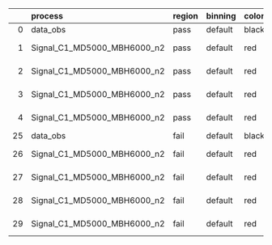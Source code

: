 |    | process                     | region   | binning   | color   | process_type   |   scale | variation   | source_filename                                                      | source_histname    | alias                       | title     |   combine_idx |     lnN |   shapes | syst_type   | direction   | variation_alias   |
|---:|:----------------------------|:---------|:----------|:--------|:---------------|--------:|:------------|:---------------------------------------------------------------------|:-------------------|:----------------------------|:----------|--------------:|--------:|---------:|:------------|:------------|:------------------|
|  0 | data_obs                    | pass     | default   | black   | DATA           |       1 | nominal     | ./histograms_for_2DAlphabet_v18//BH_Data.root                        | hpass              | Data                        | Data      |           nan | nan     |      nan | nan         | nan         | nan               |
|  1 | Signal_C1_MD5000_MBH6000_n2 | pass     | default   | red     | SIGNAL         |       1 | lumi        | ./histograms_for_2DAlphabet_v18//BH_Signal_C1_MD5000_MBH6000_n2.root | hpass              | Signal_C1_MD5000_MBH6000_n2 | BH signal |           nan |   1.016 |      nan | lnN         | nan         | nan               |
|  2 | Signal_C1_MD5000_MBH6000_n2 | pass     | default   | red     | SIGNAL         |       1 | SVM         | ./histograms_for_2DAlphabet_v18//BH_Signal_C1_MD5000_MBH6000_n2.root | hpass_SVMsyst_up   | Signal_C1_MD5000_MBH6000_n2 | BH signal |           nan | nan     |        1 | shapes      | Up          | SVMsyst           |
|  3 | Signal_C1_MD5000_MBH6000_n2 | pass     | default   | red     | SIGNAL         |       1 | SVM         | ./histograms_for_2DAlphabet_v18//BH_Signal_C1_MD5000_MBH6000_n2.root | hpass_SVMsyst_down | Signal_C1_MD5000_MBH6000_n2 | BH signal |           nan | nan     |        1 | shapes      | Down        | SVMsyst           |
|  4 | Signal_C1_MD5000_MBH6000_n2 | pass     | default   | red     | SIGNAL         |       1 | nominal     | ./histograms_for_2DAlphabet_v18//BH_Signal_C1_MD5000_MBH6000_n2.root | hpass              | Signal_C1_MD5000_MBH6000_n2 | BH signal |           nan | nan     |      nan | nan         | nan         | nan               |
| 25 | data_obs                    | fail     | default   | black   | DATA           |       1 | nominal     | ./histograms_for_2DAlphabet_v18//BH_Data.root                        | hfail              | Data                        | Data      |           nan | nan     |      nan | nan         | nan         | nan               |
| 26 | Signal_C1_MD5000_MBH6000_n2 | fail     | default   | red     | SIGNAL         |       1 | lumi        | ./histograms_for_2DAlphabet_v18//BH_Signal_C1_MD5000_MBH6000_n2.root | hfail              | Signal_C1_MD5000_MBH6000_n2 | BH signal |           nan |   1.016 |      nan | lnN         | nan         | nan               |
| 27 | Signal_C1_MD5000_MBH6000_n2 | fail     | default   | red     | SIGNAL         |       1 | SVM         | ./histograms_for_2DAlphabet_v18//BH_Signal_C1_MD5000_MBH6000_n2.root | hfail_SVMsyst_up   | Signal_C1_MD5000_MBH6000_n2 | BH signal |           nan | nan     |        1 | shapes      | Up          | SVMsyst           |
| 28 | Signal_C1_MD5000_MBH6000_n2 | fail     | default   | red     | SIGNAL         |       1 | SVM         | ./histograms_for_2DAlphabet_v18//BH_Signal_C1_MD5000_MBH6000_n2.root | hfail_SVMsyst_down | Signal_C1_MD5000_MBH6000_n2 | BH signal |           nan | nan     |        1 | shapes      | Down        | SVMsyst           |
| 29 | Signal_C1_MD5000_MBH6000_n2 | fail     | default   | red     | SIGNAL         |       1 | nominal     | ./histograms_for_2DAlphabet_v18//BH_Signal_C1_MD5000_MBH6000_n2.root | hfail              | Signal_C1_MD5000_MBH6000_n2 | BH signal |           nan | nan     |      nan | nan         | nan         | nan               |
